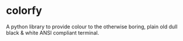 # colorfy
A python library to provide colour to the otherwise boring, plain old dull black &amp; white ANSI compliant terminal.
